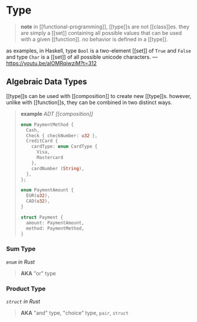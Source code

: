 # Type

> **note** in [[functional-programming]], [[type]]s are not [[class]]es. they are simply a [[set]] containing all possible values that can be used with a given [[function]]. no behavior is defined in a [[type]].

as examples, in Haskell, type `Bool` is a two-element [[set]] of `True` and `False` and type `Char` is a [[set]] of all possible unicode characters. &mdash; <https://youtu.be/aIOMRqiwziM?t=312>

## Algebraic Data Types

[[type]]s can be used with [[composition]] to create new [[type]]s. however, unlike with [[function]]s, they can be combined in two distinct ways.

> **example** _ADT [[composition]]_
>
> ```Rust
> enum PaymentMethod {
>   Cash,
>   Check { checkNumber: u32 },
>   CreditCard {
>     cardType: enum CardType {
>       Visa,
>       Mastercard
>     },
>     cardNumber (String),
>   },
> };
>
> enum PaymentAmount {
>   EUR(u32),
>   CAD(u32),
> }
>
> struct Payment {
>   amount: PaymentAmount,
>   method: PaymentMethod,
> }
> ```

### Sum Type

_`enum` in Rust_

> **AKA** "or" type

### Product Type

_`struct` in Rust_

> **AKA** "and" type, "choice" type, `pair`, `struct`
